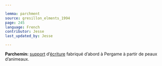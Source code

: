 ```yaml
---

lemma: parchment
source: gresillon_elments_1994
page: 245
language: French
contributor: Jesse
last_updated_by: Jesse

---
```

**Parchemin:** [support](textCarrier.html) d’[écriture](writingProcess.html) fabriqué d’abord à Pergame à partir de peaux d’animeaux.
